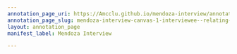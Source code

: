 ```yaml
---
annotation_page_uri: https://Amcclu.github.io/mendoza-interview/annotations/mendoza-interview-canvas-1-interviewee--relating-firsthand-experience--forthcomingness--body-language--tilting-head--squinting-.json
annotation_page_slug: mendoza-interview-canvas-1-interviewee--relating-firsthand-experience--forthcomingness--body-language--tilting-head--squinting-
layout: annotation_page
manifest_label: Mendoza Interview

---
```

